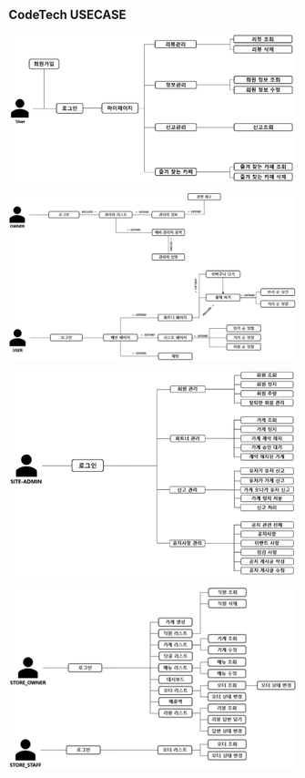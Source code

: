 ## CodeTech USECASE


![user](../readmeImg/usecase/user.png)
<br/>

![etc](../readmeImg/usecase/siteOwner.png)
<br/>

![admin](../readmeImg/usecase/admin.png)
<br/>

![store](../readmeImg/usecase/store.png)
